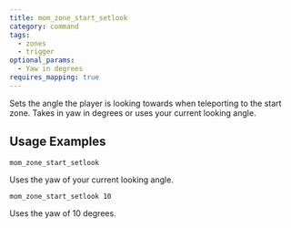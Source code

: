 ```yaml
---
title: mom_zone_start_setlook
category: command
tags:
  - zones
  - trigger
optional_params:
  - Yaw in degrees
requires_mapping: true
---
```


Sets the angle the player is looking towards when teleporting to the start zone. Takes in yaw in degrees or uses your current looking angle.

## Usage Examples

`mom_zone_start_setlook`

Uses the yaw of your current looking angle.

`mom_zone_start_setlook 10`

Uses the yaw of 10 degrees.